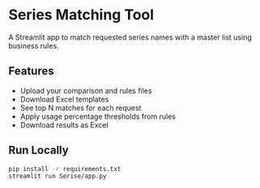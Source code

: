 # Series Matching Tool

A Streamlit app to match requested series names with a master list using business rules.

## Features
- Upload your comparison and rules files
- Download Excel templates
- See top N matches for each request
- Apply usage percentage thresholds from rules
- Download results as Excel

## Run Locally
```bash
pip install -r requirements.txt
streamlit run Serise/app.py
